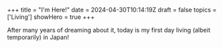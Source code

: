 +++
title = "I'm Here!"
date = 2024-04-30T10:14:19Z
draft = false
topics = ['Living']
showHero = true
+++

After many years of dreaming about it, today is my first day living (albeit temporarily) in Japan!
